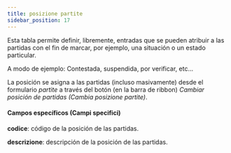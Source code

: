 ```yaml
---
title: posizione partite
sidebar_position: 17
---
```


Esta tabla permite definir, libremente, entradas que se pueden atribuir a las partidas con el fin de marcar, por ejemplo, una situación o un estado particular.

A modo de ejemplo: Contestada, suspendida, por verificar, etc...

La posición se asigna a las partidas (incluso masivamente) desde el formulario *partite* a través del botón (en la barra de ribbon) *Cambiar posición de partidas (Cambia posizione partite)*.

#### Campos específicos (Campi specifici)

**codice**: código de la posición de las partidas.

**descrizione**: descripción de la posición de las partidas.
